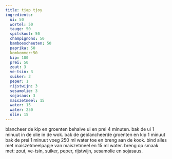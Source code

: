 ```yaml
---
title: tjap tjoy
ingredients:
  ui: 50
  wortel: 50
  tauge: 50
  spitskool: 50
  champignons: 50
  bamboescheuten: 50
  paprika: 50
  komkommer:50
  kip: 100
  prei: 50
  zout: 3
  ve-tsin: 3
  suiker: 3
  peper: 1
  rijstwijn: 3
  sesamolie: 3
  sojasaus: 3
  maiszetmeel: 15
  water: 15
  water: 250
  olie: 15
---
```

blancheer de kip en groenten behalve ui en prei 4 minuten.
bak de ui 1 minuut in de olie in de wok.
bak de geblancheerde groenten en kip 1 minuut
bak de prei 1 minuut
voeg 250 ml water toe en breng aan de kook.
bind alles met maiszetmeelpapje van maiszetmeel en 15 ml water.
breng op smaak met: zout, ve-tsin, suiker, peper, rijstwijn, sesamolie en sojasaus.
